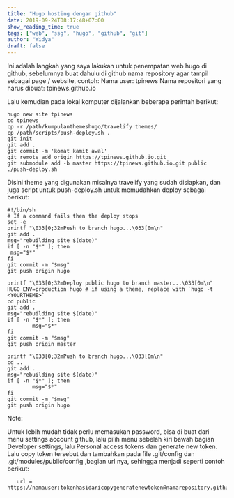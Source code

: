 ```yaml
---
title: "Hugo hosting dengan github"
date: 2019-09-24T08:17:48+07:00
show_reading_time: true
tags: ["web", "ssg", "hugo", "github", "git"]
author: "Widya"
draft: false
---
```


Ini adalah langkah yang saya lakukan untuk penempatan web hugo di github, sebelumnya buat dahulu di github nama repository agar tampil sebagai page / website, contoh:
Nama user: tpinews
Nama repositori yang harus dibuat: tpinews.github.io

Lalu kemudian pada lokal komputer dijalankan beberapa perintah berikut:
```
hugo new site tpinews
cd tpinews
cp -r /path/kumpulanthemeshugo/travelify themes/
cp /path/scripts/push-deploy.sh .
git init
git add .
git commit -m 'komat kamit awal'
git remote add origin https://tpinews.github.io.git
git submodule add -b master https://tpinews.github.io.git public
./push-deploy.sh
```

Disini theme yang digunakan misalnya travelify yang sudah disiapkan, dan juga script untuk push-deploy.sh untuk memudahkan deploy sebagai berikut:
```
#!/bin/sh
# If a command fails then the deploy stops
set -e
printf "\033[0;32mPush to branch hugo...\033[0m\n"
git add .
msg="rebuilding site $(date)"
if [ -n "$*" ]; then
 msg="$*"
fi
git commit -m "$msg"
git push origin hugo

printf "\033[0;32mDeploy public hugo to branch master...\033[0m\n"
HUGO_ENV=production hugo # if using a theme, replace with `hugo -t <YOURTHEME>`
cd public
git add .
msg="rebuilding site $(date)"
if [ -n "$*" ]; then
        msg="$*"
fi
git commit -m "$msg"
git push origin master

printf "\033[0;32mPush to branch hugo...\033[0m\n"
cd ..
git add .
msg="rebuilding site $(date)"
if [ -n "$*" ]; then
        msg="$*"
fi
git commit -m "$msg"
git push origin hugo
```

Note:

Untuk lebih mudah tidak perlu memasukan password, bisa di buat dari menu settings account github, lalu pilih menu sebelah kiri bawah bagian Developer settings, lalu Personal access tokens dan generate new token.
Lalu copy token tersebut dan tambahkan pada file .git/config dan .git/modules/public/config ,bagian url nya, sehingga menjadi seperti contoh berikut:
```
   url = https://namauser:tokenhasidaricopygeneratenewtoken@namarepository.github.io.git
```

